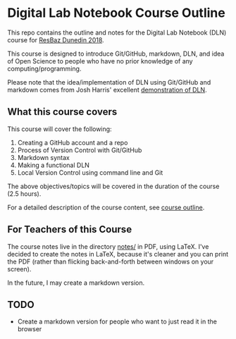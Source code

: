 # Digital Lab Notebook Course Outline

This repo contains the outline and notes for the Digital Lab Notebook (DLN) course for [ResBaz Dunedin 2018](https://resbaz.github.io/resbaz2018/dunedin/).

This course is designed to introduce Git/GitHub, markdown, DLN, and idea of Open Science to people who have no prior knowledge of any computing/programming.

Please note that the idea/implementation of DLN using Git/GitHub and markdown comes from Josh Harris' excellent [demonstration of DLN](https://github.com/JoshuaHarris391/OSG_Eletronic_lab_Book_JH).


## What this course covers

This course will cover the following:
1. Creating a GitHub account and a repo
1. Process of Version Control with Git/GitHub
1. Markdown syntax
1. Making a functional DLN
1. Local Version Control using command line and Git

The above objectives/topics will be covered in the duration of the course (2.5 hours).

For a detailed description of the course content, see [course outline](course_outline.md).


## For Teachers of this Course

The course notes live in the directory [notes/](notes) in PDF, using LaTeX.
I've decided to create the notes in LaTeX, because it's cleaner and you can print the PDF (rather than flicking back-and-forth between windows on your screen).

In the future, I may create a markdown version.


## TODO

* Create a markdown version for people who want to just read it in the browser


